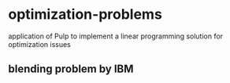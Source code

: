 # optimization-problems
application of Pulp to implement a linear programming solution for optimization issues


## blending problem by IBM
